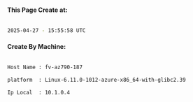 
   
#### This Page Create at:

```bash

2025-04-27 - 15:55:58 UTC

```

#### Create By Machine:

```bash

Host Name : fv-az790-187

platform  : Linux-6.11.0-1012-azure-x86_64-with-glibc2.39

Ip Local  : 10.1.0.4

```

